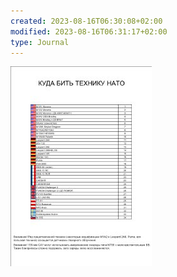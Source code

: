 ```yaml
---
created: 2023-08-16T06:30:08+02:00
modified: 2023-08-16T06:31:17+02:00
type: Journal
---
```


![Image](./b628f59175f8a6b52a65d767cdc1c590.jpg)
